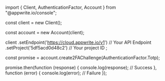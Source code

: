 import { Client, AuthenticationFactor, Account } from "@appwrite.io/console";

const client = new Client();

const account = new Account(client);

client
    .setEndpoint('https://cloud.appwrite.io/v1') // Your API Endpoint
    .setProject('5df5acd0d48c2') // Your project ID
;

const promise = account.create2FAChallenge(AuthenticationFactor.Totp);

promise.then(function (response) {
    console.log(response); // Success
}, function (error) {
    console.log(error); // Failure
});